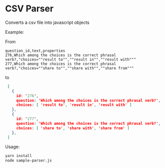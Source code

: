 # CSV Parser

Converts a csv file into javascript objects

Example:

From

```csv
question_id,text,properties
276,Which among the choices is the correct phrasal verb?,"choices=""result to"",""result in"",""result with"""
277,Which among the choices is the correct phrasal verb?,"choices=""share to"",""share with"",""share from"""
```

to 

```json
 [
   {
     id: '276',
     question: 'Which among the choices is the correct phrasal verb?',
     choices: [ 'result to', 'result in', 'result with' ]
   },
   {
     id: '277',
     question: 'Which among the choices is the correct phrasal verb?',
     choices: [ 'share to', 'share with', 'share from' ]
   },
 ]
```

Usage:

```bash
yarn install
node sample-parser.js
```

